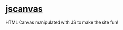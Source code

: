 # [jscanvas]

HTML Canvas manipulated with JS to make the site fun!

[jscanvas]:https://ayt1da.github.io/Js-Canvas/
